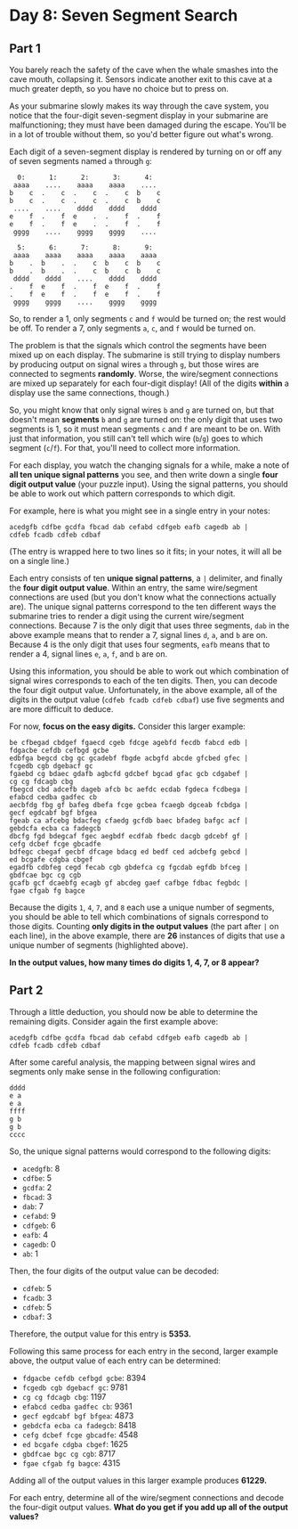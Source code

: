 # Day 8: Seven Segment Search

## Part 1

You barely reach the safety of the cave when the whale smashes into the
cave mouth, collapsing it. Sensors indicate another exit to this cave at
a much greater depth, so you have no choice but to press on.

As your submarine slowly makes its way through the cave system, you
notice that the four-digit seven-segment display in your submarine are
malfunctioning; they must have been damaged during the escape.
You'll be in a lot of trouble without them, so you'd better figure out what's wrong.

Each digit of a seven-segment display is rendered by turning on or off
any of seven segments named `a` through `g`:

```
  0:      1:      2:      3:      4:
 aaaa    ....    aaaa    aaaa    ....
b    c  .    c  .    c  .    c  b    c
b    c  .    c  .    c  .    c  b    c
 ....    ....    dddd    dddd    dddd
e    f  .    f  e    .  .    f  .    f
e    f  .    f  e    .  .    f  .    f
 gggg    ....    gggg    gggg    ....

  5:      6:      7:      8:      9:
 aaaa    aaaa    aaaa    aaaa    aaaa
b    .  b    .  .    c  b    c  b    c
b    .  b    .  .    c  b    c  b    c
 dddd    dddd    ....    dddd    dddd
.    f  e    f  .    f  e    f  .    f
.    f  e    f  .    f  e    f  .    f
 gggg    gggg    ....    gggg    gggg
```

So, to render a 1, only segments `c` and `f` would be turned on; the rest
would be off. To render a 7, only segments `a`, `c`, and `f` would be turned
on.

The problem is that the signals which control the segments have been
mixed up on each display. The submarine is still trying to display
numbers by producing output on signal wires `a` through `g`, but those
wires are connected to segments **randomly**. Worse, the wire/segment
connections are mixed up separately for each four-digit display! (All of
the digits **within** a display use the same connections, though.)

So, you might know that only signal wires `b` and `g` are turned on, but
that doesn't mean **segments** `b` and `g` are turned on: the only digit
that uses two segments is 1, so it must mean segments `c` and `f` are
meant to be on. With just that information, you still can't tell which
wire (`b`/`g`) goes to which segment (`c`/`f`). For that, you'll need to
collect more information.

For each display, you watch the changing signals for a while, make a
note of **all ten unique signal patterns** you see, and then write
down a single **four digit output value** (your puzzle input). Using
the signal patterns, you should be able to work out which pattern
corresponds to which digit.

For example, here is what you might see in a single entry in your notes:

```
acedgfb cdfbe gcdfa fbcad dab cefabd cdfgeb eafb cagedb ab |
cdfeb fcadb cdfeb cdbaf
```

(The entry is wrapped here to two lines so it fits; in your notes, it
will all be on a single line.)

Each entry consists of ten **unique signal patterns**, a `|` delimiter,
and finally the **four digit output value**. Within an entry, the
same wire/segment connections are used (but you don't know what the
connections actually are). The unique signal patterns correspond to
the ten different ways the submarine tries to render a digit using the
current wire/segment connections. Because 7 is the only digit that uses
three segments, `dab` in the above example means that to render a 7,
signal lines `d`, `a`, and `b` are on. Because 4 is the only digit that
uses four segments, `eafb` means that to render a 4, signal lines `e`,
`a`, `f`, and `b` are on.

Using this information, you should be able to work out which combination
of signal wires corresponds to each of the ten digits. Then, you can
decode the four digit output value. Unfortunately, in the above example,
all of the digits in the output value (`cdfeb fcadb cdfeb cdbaf`) use
five segments and are more difficult to deduce.

For now, **focus on the easy digits.** Consider this larger example:

```
be cfbegad cbdgef fgaecd cgeb fdcge agebfd fecdb fabcd edb |
fdgacbe cefdb cefbgd gcbe
edbfga begcd cbg gc gcadebf fbgde acbgfd abcde gfcbed gfec |
fcgedb cgb dgebacf gc
fgaebd cg bdaec gdafb agbcfd gdcbef bgcad gfac gcb cdgabef |
cg cg fdcagb cbg
fbegcd cbd adcefb dageb afcb bc aefdc ecdab fgdeca fcdbega |
efabcd cedba gadfec cb
aecbfdg fbg gf bafeg dbefa fcge gcbea fcaegb dgceab fcbdga |
gecf egdcabf bgf bfgea
fgeab ca afcebg bdacfeg cfaedg gcfdb baec bfadeg bafgc acf |
gebdcfa ecba ca fadegcb
dbcfg fgd bdegcaf fgec aegbdf ecdfab fbedc dacgb gdcebf gf |
cefg dcbef fcge gbcadfe
bdfegc cbegaf gecbf dfcage bdacg ed bedf ced adcbefg gebcd |
ed bcgafe cdgba cbgef
egadfb cdbfeg cegd fecab cgb gbdefca cg fgcdab egfdb bfceg |
gbdfcae bgc cg cgb
gcafb gcf dcaebfg ecagb gf abcdeg gaef cafbge fdbac fegbdc |
fgae cfgab fg bagce
```

Because the digits `1`, `4`, `7`, and `8` each use a unique number of
segments, you should be able to tell which combinations of signals
correspond to those digits. Counting **only digits in the output
values** (the part after `|` on each line), in the above example, there
are **26** instances of digits that use a unique number of segments
(highlighted above).

**In the output values, how many times do digits 1, 4, 7, or 8 appear?**

## Part 2

Through a little deduction, you should now be able to determine the remaining digits. Consider again the first example above:

```
acedgfb cdfbe gcdfa fbcad dab cefabd cdfgeb eafb cagedb ab |
cdfeb fcadb cdfeb cdbaf
```

After some careful analysis, the mapping between signal wires and segments only make sense in the following configuration:

```
dddd
e a
e a
ffff
g b
g b
cccc
```

So, the unique signal patterns would correspond to the following digits:

- `acedgfb`: 8
- `cdfbe`: 5
- `gcdfa`: 2
- `fbcad`: 3
- `dab`: 7
- `cefabd`: 9
- `cdfgeb`: 6
- `eafb`: 4
- `cagedb`: 0
- `ab`: 1

Then, the four digits of the output value can be decoded:

- `cdfeb`: 5
- `fcadb`: 3
- `cdfeb`: 5
- `cdbaf`: 3

Therefore, the output value for this entry is **5353.**

Following this same process for each entry in the second, larger example
above, the output value of each entry can be determined:

- `fdgacbe cefdb cefbgd gcbe`: 8394
- `fcgedb cgb dgebacf gc`: 9781
- `cg cg fdcagb cbg`: 1197
- `efabcd cedba gadfec cb`: 9361
- `gecf egdcabf bgf bfgea`: 4873
- `gebdcfa ecba ca fadegcb`: 8418
- `cefg dcbef fcge gbcadfe`: 4548
- `ed bcgafe cdgba cbgef`: 1625
- `gbdfcae bgc cg cgb`: 8717
- `fgae cfgab fg bagce`: 4315

Adding all of the output values in this larger example produces **61229.**

For each entry, determine all of the wire/segment connections and decode
the four-digit output values. **What do you get if you add up all of the
output values?**
